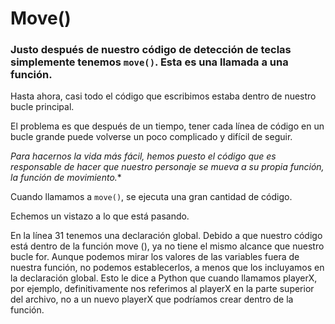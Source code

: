 # Move()

### Justo después de nuestro código de detección de teclas simplemente tenemos `move()`.  Esta es una llamada a una función.

 Hasta ahora, casi todo el código que escribimos estaba dentro de nuestro bucle principal. 

El problema es que después de un tiempo, tener cada línea de código en un bucle grande puede volverse un poco complicado y difícil de seguir. 

*Para hacernos la vida más fácil, hemos puesto el código que es responsable de hacer que nuestro personaje se mueva a su propia función, la función de movimiento.** 

Cuando llamamos a `move()`, se ejecuta una gran cantidad de código. 

Echemos un vistazo a lo que está pasando.

En la línea 31 tenemos una declaración global. Debido a que nuestro código está dentro de la función move (), ya no tiene el mismo alcance que nuestro bucle for. Aunque podemos mirar los valores de las variables fuera de nuestra función, no podemos establecerlos, a menos que los incluyamos en la declaración global. Esto le dice a Python que cuando llamamos playerX, por ejemplo, definitivamente nos referimos al playerX en la parte superior del archivo, no a un nuevo playerX que podríamos crear dentro de la función.
<!--stackedit_data:
eyJoaXN0b3J5IjpbNjYzMDI5NzAsMTkyODk0MTg0OSw1MTcyOD
UzNjddfQ==
-->